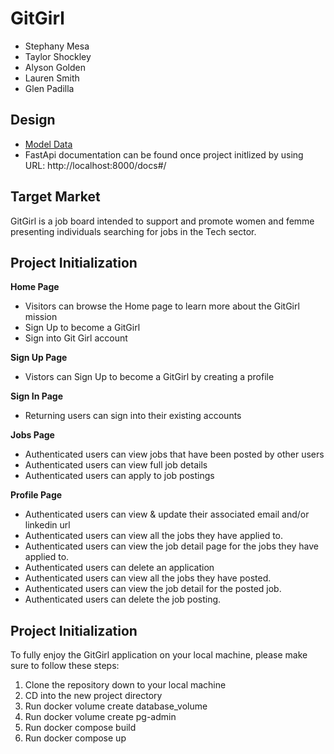 # GitGirl

- Stephany Mesa
- Taylor Shockley
- Alyson Golden
- Lauren Smith 
- Glen Padilla 

## Design
- [Model Data](https://gitlab.com/adas-allies/gitgirl/-/blob/44-read-me-journal/docs/data-model.md?ref_type=heads)
- FastApi documentation can be found once project initlized by using URL: http://localhost:8000/docs#/

## Target Market 
GitGirl is a job board intended to support and promote women and femme presenting individuals searching for jobs in the Tech sector.  

## Project Initialization
**Home Page**

- Visitors can browse the Home page to learn more about the GitGirl mission 
- Sign Up to become a GitGirl 
- Sign into Git Girl account 

**Sign Up Page**
- Vistors can Sign Up to become a GitGirl by creating a profile  

**Sign In Page**
- Returning users can sign into their existing accounts

**Jobs Page**
- Authenticated users can view jobs that have been posted by other users 
- Authenticated users can view full job details 
- Authenticated users can apply to job postings 

**Profile Page**
- Authenticated users can view & update their associated email and/or linkedin url 
- Authenticated users can view all the jobs they have applied to.
- Authenticated users can view the job detail page for the jobs they have applied to. 
- Authenticated users can delete an application 
- Authenticated users can view all the jobs they have posted.
- Authenticated users can view the job detail for the posted job.
- Authenticated users can delete the job posting.

## Project Initialization

To fully enjoy the GitGirl application on your local machine, please make sure to follow these steps:

1. Clone the repository down to your local machine
2. CD into the new project directory
3. Run docker volume create database_volume
4. Run docker volume create pg-admin
5. Run docker compose build
6. Run docker compose up

